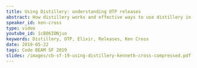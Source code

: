 ```yaml
---
title: Using Distillery: understanding OTP releases
abstract: How distillery works and effective ways to use distillery in production.
speaker_id: ken-cross
type: video
youtube_id: 1cB06IONjuo
keywords: Distillery, OTP, Elixir, Releases, Ken Cross
date: 2019-05-22
tags: Code BEAM SF 2019
slides: /images/cb-sf-19-using-distillery-kenneth-cross-compressed.pdf
---
```


